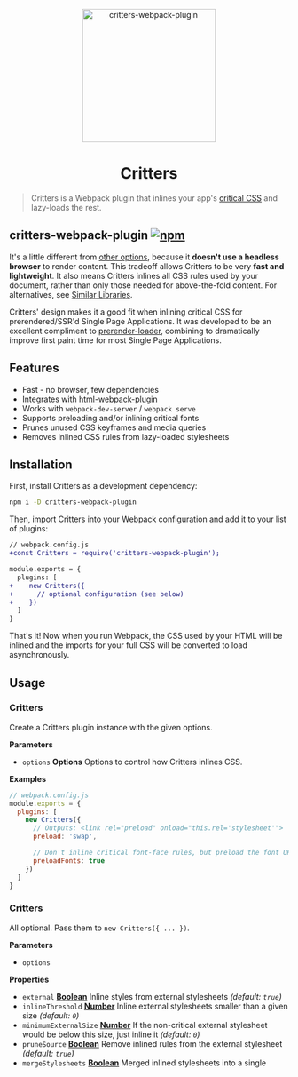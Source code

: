 <p align="center">
  <img src="https://i.imgur.com/J0jv1Sz.png" width="240" height="240" alt="critters-webpack-plugin">
  <h1 align="center">Critters</h1>
</p>

> Critters is a Webpack plugin that inlines your app's [critical CSS] and lazy-loads the rest.

## critters-webpack-plugin [![npm](https://img.shields.io/npm/v/critters-webpack-plugin.svg?style=flat)](https://www.npmjs.org/package/critters-webpack-plugin)

It's a little different from [other options](#similar-libraries), because it **doesn't use a headless browser** to render content.  This tradeoff allows Critters to be very **fast and lightweight**. It also means Critters inlines all CSS rules used by your document, rather than only those needed for above-the-fold content. For alternatives, see [Similar Libraries](#similar-libraries).

Critters' design makes it a good fit when inlining critical CSS for prerendered/SSR'd Single Page Applications. It was developed to be an excellent compliment to [prerender-loader](https://github.com/GoogleChromeLabs/prerender-loader), combining to dramatically improve first paint time for most Single Page Applications.

## Features

-   Fast - no browser, few dependencies
-   Integrates with [html-webpack-plugin]
-   Works with `webpack-dev-server` / `webpack serve`
-   Supports preloading and/or inlining critical fonts
-   Prunes unused CSS keyframes and media queries
-   Removes inlined CSS rules from lazy-loaded stylesheets

## Installation

First, install Critters as a development dependency:

```sh
npm i -D critters-webpack-plugin
```

Then, import Critters into your Webpack configuration and add it to your list of plugins:

```diff
// webpack.config.js
+const Critters = require('critters-webpack-plugin');

module.exports = {
  plugins: [
+    new Critters({
+      // optional configuration (see below)
+    })
  ]
}
```

That's it! Now when you run Webpack, the CSS used by your HTML will be inlined and the imports for your full CSS will be converted to load asynchronously.

## Usage

<!-- Generated by documentation.js. Update this documentation by updating the source code. -->

### Critters

Create a Critters plugin instance with the given options.

**Parameters**

-   `options` **Options** Options to control how Critters inlines CSS.

**Examples**

```javascript
// webpack.config.js
module.exports = {
  plugins: [
    new Critters({
      // Outputs: <link rel="preload" onload="this.rel='stylesheet'">
      preload: 'swap',

      // Don't inline critical font-face rules, but preload the font URLs:
      preloadFonts: true
    })
  ]
}
```

### Critters

All optional. Pass them to `new Critters({ ... })`.

**Parameters**

-   `options`

**Properties**

-   `external` **[Boolean](https://developer.mozilla.org/docs/Web/JavaScript/Reference/Global_Objects/Boolean)** Inline styles from external stylesheets _(default: `true`)_
-   `inlineThreshold` **[Number](https://developer.mozilla.org/docs/Web/JavaScript/Reference/Global_Objects/Number)** Inline external stylesheets smaller than a given size _(default: `0`)_
-   `minimumExternalSize` **[Number](https://developer.mozilla.org/docs/Web/JavaScript/Reference/Global_Objects/Number)** If the non-critical external stylesheet would be below this size, just inline it _(default: `0`)_
-   `pruneSource` **[Boolean](https://developer.mozilla.org/docs/Web/JavaScript/Reference/Global_Objects/Boolean)** Remove inlined rules from the external stylesheet _(default: `true`)_
-   `mergeStylesheets` **[Boolean](https://developer.mozilla.org/docs/Web/JavaScript/Reference/Global_Objects/Boolean)** Merged inlined stylesheets into a
single <style> tag _(default: `true`)_
-   `additionalStylesheets` **[String[]](https://developer.mozilla.org/docs/Web/JavaScript/Reference/Global_Objects/String)** Glob for matching other stylesheets which should be used to evaluate critical CSS _(default: '')_
-   `preload` **[String](https://developer.mozilla.org/docs/Web/JavaScript/Reference/Global_Objects/String)** Which [preload strategy](#preloadstrategy) to use
-   `noscriptFallback` **[Boolean](https://developer.mozilla.org/docs/Web/JavaScript/Reference/Global_Objects/Boolean)** Add `<noscript>` fallback to JS-based strategies
-   `inlineFonts` **[Boolean](https://developer.mozilla.org/docs/Web/JavaScript/Reference/Global_Objects/Boolean)** Inline critical font-face rules _(default: `false`)_
-   `preloadFonts` **[Boolean](https://developer.mozilla.org/docs/Web/JavaScript/Reference/Global_Objects/Boolean)** Preloads critical fonts _(default: `true`)_
-   `fonts` **[Boolean](https://developer.mozilla.org/docs/Web/JavaScript/Reference/Global_Objects/Boolean)** Shorthand for setting `inlineFonts`+`preloadFonts`-   Values:
    -   `true` to inline critical font-face rules and preload the fonts
    -   `false` to don't inline any font-face rules and don't preload fonts
-   `keyframes` **[String](https://developer.mozilla.org/docs/Web/JavaScript/Reference/Global_Objects/String)** Controls which keyframes rules are inlined.-   Values:
    -   `"critical"`: _(default)_ inline keyframes rules used by the critical CSS
    -   `"all"` inline all keyframes rules
    -   `"none"` remove all keyframes rules
-   `compress` **[Boolean](https://developer.mozilla.org/docs/Web/JavaScript/Reference/Global_Objects/Boolean)** Compress resulting critical CSS _(default: `true`)_
-   `logLevel` **[String](https://developer.mozilla.org/docs/Web/JavaScript/Reference/Global_Objects/String)** Controls [log level](#loglevel) of the plugin _(default: `"info"`)_

### LogLevel

Controls log level of the plugin. Specifies the level the logger should use. A logger will
not produce output for any log level beneath the specified level. Available levels and order
are:

-   **"info"** _(default)_
-   **"warn"**
-   **"error"**
-   **"trace"**
-   **"debug"**
-   **"silent"**

Type: (`"info"` \| `"warn"` \| `"error"` \| `"trace"` \| `"debug"` \| `"silent"`)

### PreloadStrategy

The mechanism to use for lazy-loading stylesheets.
_[JS]_ indicates that a strategy requires JavaScript (falls back to `<noscript>`).

-   **default:** Move stylesheet links to the end of the document and insert preload meta tags in their place.
-   **"body":** Move all external stylesheet links to the end of the document.
-   **"media":** Load stylesheets asynchronously by adding `media="not x"` and removing once loaded. _[JS]_
-   **"swap":** Convert stylesheet links to preloads that swap to `rel="stylesheet"` once loaded. _[JS]_
-   **"js":** Inject an asynchronous CSS loader similar to [LoadCSS](https://github.com/filamentgroup/loadCSS) and use it to load stylesheets. _[JS]_
-   **"js-lazy":** Like `"js"`, but the stylesheet is disabled until fully loaded.

Type: (default | `"body"` \| `"media"` \| `"swap"` \| `"js"` \| `"js-lazy"`)

## Similar Libraries

There are a number of other libraries that can inline Critical CSS, each with a slightly different approach.  Here are a few great options:

-   [Critical](https://github.com/addyosmani/critical)
-   [Penthouse](https://github.com/pocketjoso/penthouse)
-   [webpack-critical](https://github.com/lukeed/webpack-critical)
-   [webpack-plugin-critical](https://github.com/nrwl/webpack-plugin-critical)
-   [html-critical-webpack-plugin](https://github.com/anthonygore/html-critical-webpack-plugin)
-   [react-snap](https://github.com/stereobooster/react-snap)

## License

[Apache 2.0](LICENSE)

This is not an official Google product.

[critical css]: https://www.smashingmagazine.com/2015/08/understanding-critical-css/

[html-webpack-plugin]: https://github.com/jantimon/html-webpack-plugin
